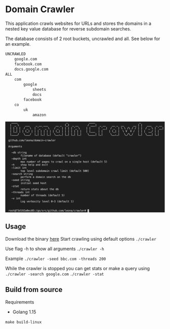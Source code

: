 # Domain Crawler

This application crawls websites for URLs and stores the domains in a nested key value database for reverse subdomain searches.

The database consists of 2 root buckets, uncrawled and all. See below for an example.

```
UNCRAWLED
    google.com
    facebook.com
    docs.google.com
ALL
    com
        google
            sheets
            docs
        facebook
    co
        uk
            amazon
```

![image](https://raw.githubusercontent.com/leona/domain-crawler/master/screenshot.png)

## Usage
Download the binary [here](./bin)
Start crawling using default options
```./crawler```

Use flag -h to show all arguments
```./crawler -h```

Example
```./crawler -seed bbc.com -threads 200```

While the crawler is stopped you can get stats or make a query using
```./crawler -search google.com```
```./crawler -stat```

## Build from source

Requirements
* Golang 1.15

```make build-linux```
